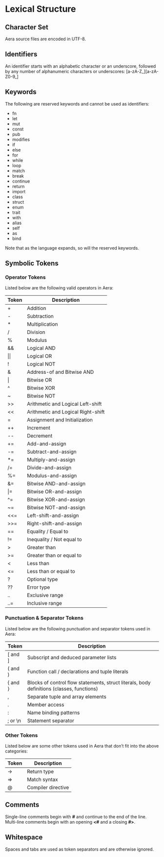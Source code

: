 # Lexical Structure

## Character Set
Aera source files are encoded in UTF-8.

## Identifiers
An identifier starts with an alphabetic character or an underscore, followed by any number of alphanumeric characters or underscores: [a-zA-Z_][a-zA-Z0-9_]

## Keywords

The following are reserved keywords and cannot be used as identifiers:

- fn
- let
- mut
- const
- pub
- modifies
- if
- else
- for
- while
- loop
- match
- break
- continue
- return
- import
- class
- struct
- enum
- trait
- with
- alias
- self
- as
- bind

Note that as the language expands, so will the reserved keywords.

## Symbolic Tokens

### Operator Tokens
Listed below are the following valid operators in Aera:

| Token | Description                        |
| ----- | ---------------------------------- |
| +     | Addition                           |
| -     | Subtraction                        |
| \*    | Multiplication                     |
| /     | Division                           |
| %     | Modulus                            |
| &&    | Logical AND                        |
| \|\|  | Logical OR                         |
| !     | Logical NOT                        |
| &     | Address-of and Bitwise AND         |
| \|    | Bitwise OR                         |
| ^     | Bitwise XOR                        |
| \~    | Bitwise NOT                        |
| >>    | Arithmetic and Logical Left-shift  |
| <<    | Arithmetic and Logical Right-shift |
| =     | Assignment and Initialization      |
| ++    | Increment                          |
| --    | Decrement                          |
| +=    | Add-and-assign                     |
| -=    | Subtract-and-assign                |
| \*=   | Multiply-and-assign                |
| /=    | Divide-and-assign                  |
| %=    | Modulus-and-assign                 |
| &=    | Bitwise AND-and-assign             |
| \|=   | Bitwise OR-and-assign              |
| ^=    | Bitwise XOR-and-assign             |
| \~=   | Bitwise NOT-and-assign             |
| <<=   | Left-shift-and-assign              |
| >>=   | Right-shift-and-assign             |
| ==    | Equality / Equal to                |
| !=    | Inequality / Not equal to          |
| >     | Greater than                       |
| >=    | Greater than or equal to           |
| <     | Less than                          |
| <=    | Less than or equal to              |
| ?     | Optional type                      |
| ??    | Error type                         |
| ..    | Exclusive range                    |
| ..=   | Inclusive range                    |

### Punctuation & Separator Tokens
Listed below are the following punctuation and separator tokens used in Aera:

| Token    | Description                                                                               |
| -------- | ----------------------------------------------------------------------------------------- |
| \[ and ] | Subscript and deduced parameter lists                                                     |
| ( and )  | Function call / declarations and tuple literals                                           |
| { and }  | Blocks of control flow statements, struct literals, body definitions (classes, functions) |
| ,        | Separate tuple and array elements                                                         |
| .        | Member access                                                                             |
| :        | Name binding patterns                                                                     |
| ; or \n  | Statement separator                                                                       |

### Other Tokens
Listed below are some other tokens used in Aera that don’t fit into the above categories:

| Token | Description        |
| ----- | ------------------ |
| ->    | Return type        |
| =>    | Match syntax       |
| @     | Compiler directive |

## Comments
Single-line comments begin with **#** and continue to the end of the line. Multi-line comments begin with an opening **<#** and a closing **#>**.

## Whitespace
Spaces and tabs are used as token separators and are otherwise ignored.